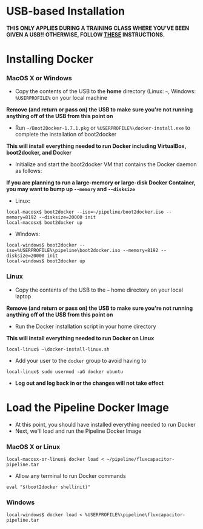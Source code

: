 # USB-based Installation
**THIS ONLY APPLIES DURING A TRAINING CLASS WHERE YOU'VE BEEN GIVEN A USB!!**
**OTHERWISE, FOLLOW [THESE](https://github.com/fluxcapacitor/pipeline/wiki/Start-Docker) INSTRUCTIONS.**

# Installing Docker
### MacOS X or Windows 
* Copy the contents of the USB to the **home** directory (Linux: `~`, Windows: `%USERPROFILE%` on your local machine

**Remove (and return or pass on) the USB to make sure you're not running anything off of the USB from this point on**

* Run `~/Boot2Docker-1.7.1.pkg` or `%USERPROFILE%\docker-install.exe` to complete the installation of boot2docker

**This will install everything needed to run Docker including VirtualBox, boot2docker, and Docker**

* Initialize and start the boot2docker VM that contains the Docker daemon as follows:

**If you are planning to run a large-memory or large-disk Docker Container, you may want to bump up `--memory` and `--disksize`**

* Linux:
```
local-macosx$ boot2docker --iso=~/pipeline/boot2docker.iso --memory=8192 --disksize=20000 init
local-macosx$ boot2docker up
```
* Windows:
```
local-windows$ boot2docker --iso=%USERPROFILE%\pipeline\boot2docker.iso --memory=8192 --disksize=20000 init
local-windows$ boot2docker up
```

### Linux
* Copy the contents of the USB to the `~` home directory on your local laptop

**Remove (and return or pass on) the USB to make sure you're not running anything off of the USB from this point on**

* Run the Docker installation script in your home directory 

**This will install everything needed to run Docker on Linux**

```
local-linux$ ~\docker-install-linux.sh
```
* Add your user to the `docker` group to avoid having to 
```
local-linux$ sudo usermod -aG docker ubuntu
```
* **Log out and log back in or the changes will not take effect**

# Load the Pipeline Docker Image 
* At this point, you should have installed everything needed to run Docker
* Next, we'll load and run the Pipeline Docker Image

### MacOS X or Linux
```
local-macosx-or-linux$ docker load < ~/pipeline/fluxcapacitor-pipeline.tar
``` 
* Allow any terminal to run Docker commands
```
eval "$(boot2docker shellinit)"
``` 

### Windows 
```
local-windows$ docker load < %USERPROFILE%\pipeline\fluxcapacitor-pipeline.tar
``` 
